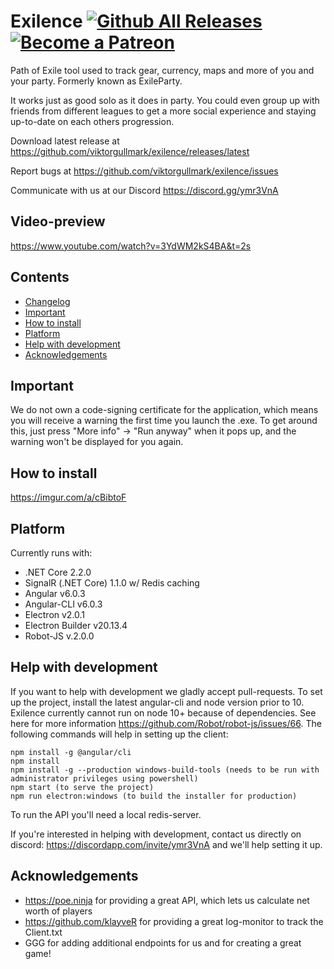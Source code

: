 Exilence
[![Github All Releases](https://img.shields.io/github/downloads/viktorgullmark/exilence/total.svg)](https://github.com/viktorgullmark/exilence/releases)
[![Become a Patreon](https://img.shields.io/badge/patreon-%F0%9F%8E%AF-orange.svg)](https://www.patreon.com/exilence)
===
Path of Exile tool used to track gear, currency, maps and more of you and your party. Formerly known as ExileParty.

It works just as good solo as it does in party. You could even group up with friends from different leagues to get a more social experience and staying up-to-date on each others progression.

Download latest release at https://github.com/viktorgullmark/exilence/releases/latest

Report bugs at https://github.com/viktorgullmark/exilence/issues

Communicate with us at our Discord https://discord.gg/ymr3VnA

## Video-preview

https://www.youtube.com/watch?v=3YdWM2kS4BA&t=2s

## Contents

- [Changelog](https://github.com/viktorgullmark/exilence/blob/master/CHANGELOG.md)
- [Important](#important)
- [How to install](#how-to-install)
- [Platform](#platform)
- [Help with development](#help-with-development)
- [Acknowledgements](#acknowledgements)

## Important

We do not own a code-signing certificate for the application, which means you will receive a warning the first time you launch the .exe. To get around this, just press "More info" -> "Run anyway" when it pops up, and the warning won't be displayed for you again.

## How to install

https://imgur.com/a/cBibtoF

## Platform

Currently runs with:

- .NET Core 2.2.0
- SignalR (.NET Core) 1.1.0 w/ Redis caching
- Angular v6.0.3
- Angular-CLI v6.0.3
- Electron v2.0.1
- Electron Builder v20.13.4
- Robot-JS v.2.0.0

## Help with development

If you want to help with development we gladly accept pull-requests. To set up the project, install the latest angular-cli and node version prior to 10. Exilence currently cannot run on node 10+ because of dependencies. See here for more information https://github.com/Robot/robot-js/issues/66. The following commands will help in setting up the client:

```
npm install -g @angular/cli
npm install
npm install -g --production windows-build-tools (needs to be run with administrator privileges using powershell)
npm start (to serve the project)
npm run electron:windows (to build the installer for production)
```

To run the API you'll need a local redis-server. 

If you're interested in helping with development, contact us directly on discord: https://discordapp.com/invite/ymr3VnA and we'll help setting it up.

## Acknowledgements

- https://poe.ninja for providing a great API, which lets us calculate net worth of players
- https://github.com/klayveR for providing a great log-monitor to track the Client.txt
- GGG for adding additional endpoints for us and for creating a great game!
